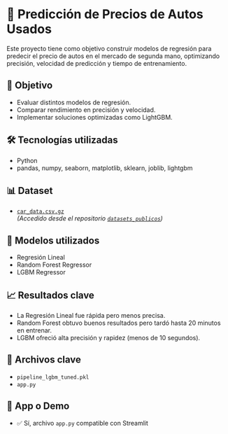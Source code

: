 # 🚗 Predicción de Precios de Autos Usados

Este proyecto tiene como objetivo construir modelos de regresión para predecir el precio de autos en el mercado de segunda mano, optimizando precisión, velocidad de predicción y tiempo de entrenamiento.

## 🧠 Objetivo
- Evaluar distintos modelos de regresión.
- Comparar rendimiento en precisión y velocidad.
- Implementar soluciones optimizadas como LightGBM.

## 🛠️ Tecnologías utilizadas
- Python
- pandas, numpy, seaborn, matplotlib, sklearn, joblib, lightgbm

## 📊 Dataset
- [`car_data.csv.gz`](https://github.com/Ramon-Bravo/datasets_publicos/blob/main/car_data.csv.gz)  
  *(Accedido desde el repositorio [`datasets_publicos`](https://github.com/Ramon-Bravo/datasets_publicos))*

## 🤖 Modelos utilizados
- Regresión Lineal
- Random Forest Regressor
- LGBM Regressor

## 📈 Resultados clave
- La Regresión Lineal fue rápida pero menos precisa.
- Random Forest obtuvo buenos resultados pero tardó hasta 20 minutos en entrenar.
- LGBM ofreció alta precisión y rapidez (menos de 10 segundos).

## 📁 Archivos clave
- `pipeline_lgbm_tuned.pkl`
- `app.py`

## 🧩 App o Demo
- ✅ Sí, archivo `app.py` compatible con Streamlit